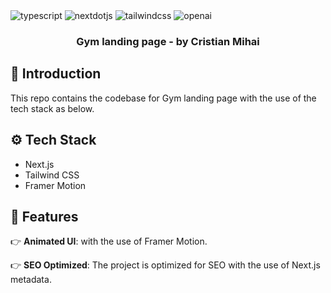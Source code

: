 <div>

  <div>
    <img src="https://img.shields.io/badge/-Typescript-black?style=for-the-badge&logoColor=white&logo=typescript&color=3178C6" alt="typescript" />
    <img src="https://img.shields.io/badge/-Next_._JS-black?style=for-the-badge&logoColor=white&logo=nextdotjs&color=000000" alt="nextdotjs" />
    <img src="https://img.shields.io/badge/-Tailwind_CSS-black?style=for-the-badge&logoColor=white&logo=tailwindcss&color=06B6D4" alt="tailwindcss" />
    <img src="https://img.shields.io/badge/-framer_motion-black?style=for-the-badge&logoColor=white&logo=--framer_motion-black-black&color=412991" alt="openai" />

  </div>

  <h3 align="center">Gym landing page - by Cristian Mihai</h3>

  
</div>

## <a name="introduction">🤖 Introduction</a>

This repo contains the codebase for Gym landing page with the use of the tech stack as below.

## <a name="tech-stack">⚙️ Tech Stack</a>

- Next.js
- Tailwind CSS
- Framer Motion

## <a name="features">🔋 Features</a>

👉 **Animated UI**: with the use of Framer Motion.

👉 **SEO Optimized**: The project is optimized for SEO with the use of Next.js metadata.
